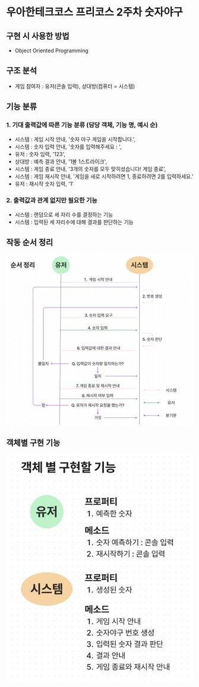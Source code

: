 # 우아한테크코스 프리코스 2주차 숫자야구

## 구현 시 사용한 방법

- Object Oriented Programming

## 구조 분석

- 게임 참여자 : 유저(콘솔 입력), 상대방(컴퓨터 = 시스템)

## 기능 분류

### 1. 기대 출력값에 따른 기능 분류 (담당 객체, 기능 명, 예시 순)

- 시스템 : 게임 시작 안내, '숫자 야구 게임을 시작합니다.',
- 시스템 : 숫자 입력 안내, '숫자를 입력해주세요 : ',
- 유저 : 숫자 입력, '123',
- 상대방 : 예측 결과 안내, '1볼 1스트라이크',
- 시스템 : 게임 종료 안내, '3개의 숫자를 모두 맞히셨습니다! 게임 종료',
- 시스템 : 게임 재시작 안내, '게임을 새로 시작하려면 1, 종료하려면 2를 입력하세요.'
- 유저 : 재시작 숫자 입력, '1'

### 2. 출력값과 관계 없지만 필요한 기능

- 시스템 : 랜덤으로 세 자리 수를 결정하는 기능
- 시스템 : 입력된 세 자리수에 대해 결과를 판단하는 기능

## 작동 순서 정리

![프로그램 작동 순서](../public/Week2_algorithm.png)

## 객체별 구현 기능

![객체별 구현 기능](../public/Week2_object-property.png)
